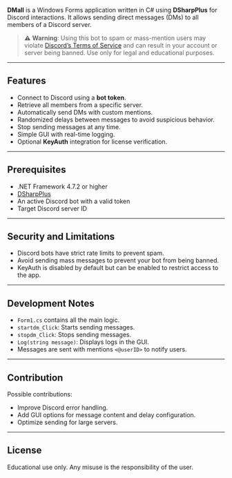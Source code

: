 **DMall** is a Windows Forms application written in C# using **DSharpPlus** for Discord interactions. It allows sending direct messages (DMs) to all members of a Discord server.

> ⚠️ **Warning**: Using this bot to spam or mass-mention users may violate [Discord’s Terms of Service](https://discord.com/terms) and can result in your account or server being banned. Use only for legal and educational purposes.

---

## Features

* Connect to Discord using a **bot token**.
* Retrieve all members from a specific server.
* Automatically send DMs with custom mentions.
* Randomized delays between messages to avoid suspicious behavior.
* Stop sending messages at any time.
* Simple GUI with real-time logging.
* Optional **KeyAuth** integration for license verification.

---

## Prerequisites

* .NET Framework 4.7.2 or higher
* [DSharpPlus](https://github.com/DSharpPlus/DSharpPlus)
* An active Discord bot with a valid token
* Target Discord server ID

---

## Security and Limitations

* Discord bots have strict rate limits to prevent spam.
* Avoid sending mass messages to prevent your bot from being banned.
* KeyAuth is disabled by default but can be enabled to restrict access to the app.

---

## Development Notes

* `Form1.cs` contains all the main logic.
* `startdm_Click`: Starts sending messages.
* `stopdm_Click`: Stops sending messages.
* `Log(string message)`: Displays logs in the GUI.
* Messages are sent with mentions `<@userID>` to notify users.

---

## Contribution

Possible contributions:

* Improve Discord error handling.
* Add GUI options for message content and delay configuration.
* Optimize sending for large servers.

---

## License

Educational use only. Any misuse is the responsibility of the user.
